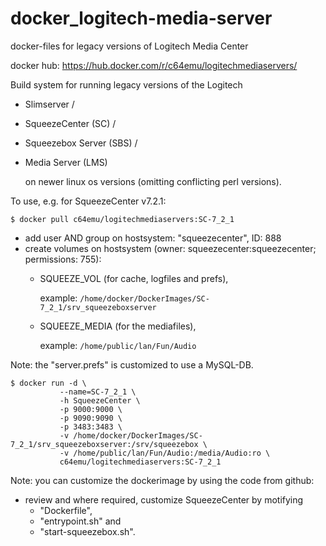 # docker_logitech-media-server
docker-files for legacy versions of Logitech Media Center

docker hub: https://hub.docker.com/r/c64emu/logitechmediaservers/

Build system for running legacy versions of the Logitech
- Slimserver /
- SqueezeCenter (SC) /    
- Squeezebox Server (SBS) /    
- Media Server (LMS)
    
  on newer linux os versions (omitting conflicting perl versions).

To use, e.g. for SqueezeCenter v7.2.1:

```
$ docker pull c64emu/logitechmediaservers:SC-7_2_1
```
- add user AND group on hostsystem: "squeezecenter", ID: 888
- create volumes on hostsystem (owner: squeezecenter:squeezecenter; permissions: 755):
    - SQUEEZE_VOL (for cache, logfiles and prefs), 
    
        example: `/home/docker/DockerImages/SC-7_2_1/srv_squeezeboxserver`
    - SQUEEZE_MEDIA (for the mediafiles),
    
        example: `/home/public/lan/Fun/Audio`

Note: the "server.prefs" is customized to use a MySQL-DB.

```
$ docker run -d \
           --name=SC-7_2_1 \
           -h SqueezeCenter \
           -p 9000:9000 \
           -p 9090:9090 \
           -p 3483:3483 \
           -v /home/docker/DockerImages/SC-7_2_1/srv_squeezeboxserver:/srv/squeezebox \
           -v /home/public/lan/Fun/Audio:/media/Audio:ro \
           c64emu/logitechmediaservers:SC-7_2_1
```
Note: you can customize the dockerimage by using the code from github:
- review and where required, customize SqueezeCenter by motifying
    - "Dockerfile",
    - "entrypoint.sh" and
    - "start-squeezebox.sh".
